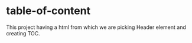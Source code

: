 # table-of-content


This project having a html from which we are picking Header element and creating TOC.

